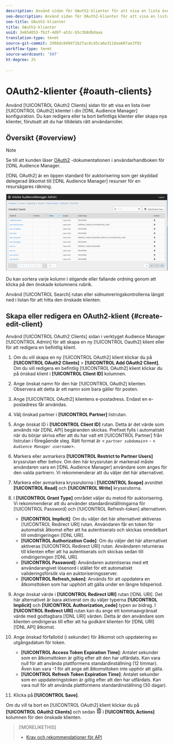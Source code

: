 ```yaml
---
description: Använd sidan för OAuth2-klienter för att visa en lista över OAuth2-klienter i din Audience Manager-konfiguration. Du kan redigera eller ta bort befintliga klienter eller skapa nya klienter, förutsatt att du har tilldelats rätt användarroller.
seo-description: Använd sidan för OAuth2-klienter för att visa en lista över OAuth2-klienter i din Audience Manager-konfiguration. Du kan redigera eller ta bort befintliga klienter eller skapa nya klienter, förutsatt att du har tilldelats rätt användarroller.
seo-title: OAuth2-klienter
title: OAuth2-klienter
uuid: 3e654053-fb2f-4d8f-a53c-b5c3b8dbdaaa
translation-type: tm+mt
source-git-commit: 2998dc049971b2fac8c45ca6e3118ea607ae3f92
workflow-type: tm+mt
source-wordcount: '597'
ht-degree: 2%

---
```



# OAuth2-klienter {#oauth-clients}

Använd [!UICONTROL OAuth2 Clients] sidan för att visa en lista över [!UICONTROL OAuth2] klienter i din [!DNL Audience Manager] konfiguration. Du kan redigera eller ta bort befintliga klienter eller skapa nya klienter, förutsatt att du har tilldelats rätt användarroller.

## Översikt {#overview}

<!-- c_oauth.xml -->

>[!NOTE]
>
>Se till att kunden läser [OAuth2](https://docs.adobe.com/content/help/en/audience-manager/user-guide/api-and-sdk-code/rest-apis/aam-api-getting-started.html#oauth) -dokumentationen i användarhandboken för [!DNL Audience Manager.

[!DNL OAuth2] är en öppen standard för auktorisering som ger skyddad delegerad åtkomst till [!DNL Audience Manager] resurser för en resursägares räkning.

![](assets/oauth.png)

Du kan sortera varje kolumn i stigande eller fallande ordning genom att klicka på den önskade kolumnens rubrik.

Använd [!UICONTROL Search] rutan eller sidnumreringskontrollerna längst ned i listan för att hitta den önskade klienten.

## Skapa eller redigera en OAuth2-klient {#create-edit-client}

<!-- t_create_edit_auth.xml -->

Använd [!UICONTROL OAuth2 Clients] sidan i verktyget Audience Manager [!UICONTROL Admin] för att skapa en ny [!UICONTROL Oauth2] klient eller för att redigera en befintlig klient.

1. Om du vill skapa en ny [!UICONTROL OAuth2] klient klickar du på **[!UICONTROL OAuth2 Clients]** > **[!UICONTROL Add OAuth2 Client]**. Om du vill redigera en befintlig [!UICONTROL OAuth2] klient klickar du på önskad klient i **[!UICONTROL Client ID]** kolumnen.
1. Ange önskat namn för den här [!UICONTROL OAuth2] klienten. Observera att detta är ett namn som bara gäller för posten.
1. Ange [!UICONTROL OAuth2] klientens e-postadress. Endast en e-postadress får användas.
1. Välj önskad partner i **[!UICONTROL Partner]** listrutan.
1. Ange önskat ID i **[!UICONTROL Client ID]** rutan. Detta är det värde som används när [!DNL API] begäranden skickas. Prefixet fylls i automatiskt när du börjar skriva efter att du har valt ett [!UICONTROL Partner] från listrutan i föregående steg. Rätt format är &lt; *`partner subdomain`*> - &lt; *`Audience Manager username`*>.
1. Markera eller avmarkera **[!UICONTROL Restrict to Partner Users]** kryssrutan efter behov. Om den här kryssrutan är markerad måste användaren vara en [!DNL Audience Manager] användare som anges för den valda partnern. Vi rekommenderar att du väljer det här alternativet.
1. Markera eller avmarkera kryssrutorna i **[!UICONTROL Scope]** avsnittet **[!UICONTROL Read]** och **[!UICONTROL Write]** kryssrutorna.
1. I **[!UICONTROL Grant Type]** området väljer du metod för auktorisering. Vi rekommenderar att du använder standardinställningarna för [!UICONTROL Password] och [!UICONTROL Refresh-token] alternativen.

   * **[!UICONTROL Implicit]**: Om du väljer det här alternativet aktiveras [!UICONTROL Redirect URI] rutan. Användaren får en token för automatisk åtkomst efter att ha autentiserats och skickas omedelbart till omdirigeringen [!DNL URI].
   * **[!UICONTROL Authorization Code]**: Om du väljer det här alternativet aktiveras [!UICONTROL Redirect URI] rutan. Användaren returneras till klienten efter att ha autentiserats och skickas sedan till omdirigeringen [!DNL URI].
   * **[!UICONTROL Password]**: Användaren autentiseras med ett användarangivet lösenord i stället för ett automatiskt valideringsförsök via en auktoriseringsserver.
   * **[!UICONTROL Refresh_token]**: Används för att uppdatera en åtkomsttoken som har upphört att gälla under en längre tidsperiod.

1. Ange önskat värde i **[!UICONTROL Redirect URI]** rutan [!DNL URI]. Det här alternativet är bara aktiverat om du väljer typerna **[!UICONTROL Implicit]** och **[!UICONTROL Authorization_code]** typen av bidrag. I **[!UICONTROL Redirect URI]** rutan kan du ange ett kommaavgränsat värde med godtagbara [!DNL URI] värden. Detta är den användare som klienten omdirigeras till efter att ha godkänt klienten för [!DNL URI] [!DNL API] åtkomst.
1. Ange önskad förfallotid (i sekunder) för åtkomst och uppdatering av utgångsdatum för token.

   * **[!UICONTROL Access Token Expiration Time]**: Antalet sekunder som en åtkomsttoken är giltig efter att den har utfärdats. Kan vara null för att använda plattformens standardinställning (12 timmar). Även kan vara -1 för att ange att åtkomsttoken inte upphör att gälla.
   * **[!UICONTROL Refresh Token Expiration Time]**: Antalet sekunder som en uppdateringstoken är giltig efter att den har utfärdats. Kan vara null för att använda plattformens standardinställning (30 dagar).

1. Klicka på **[!UICONTROL Save]**.

Om du vill ta bort en [!UICONTROL OAuth2] klient klickar du på **[!UICONTROL OAuth2 Clients]** och sedan ![](assets/icon_delete.png) i **[!UICONTROL Actions]** kolumnen för den önskade klienten.

>[!MORELIKETHIS]
>
>* [Krav och rekommendationer för API](../admin-oauth2/aam-admin-api-requirements.md)

